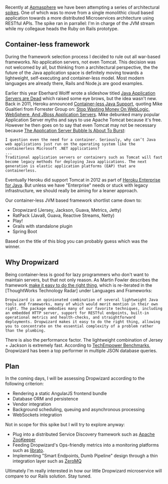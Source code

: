 Recently at [Apmasphere][apmasphere] we have been attempting a series of architectural [spikes][spikes]. One of which was to move from a single monolithic cloud based application towards a more distributed Microservices architecture using RESTful APIs. The spike ran in parrallel: I'm in charge of the JVM stream while my collegaue heads the Ruby on Rails prototype.

## Container-less framework
During the framework selection process I decided to rule out all war-based frameworks. No application servers, not even Tomcat. This decision was not welcomed by all, but thinking from a architectural perspective, the the future of the Java application space is definitely moving towards a lightweight, self-executing and container-less model. Most modern languages are already there, Rails and Node.js are good examples.

Earlier this year Eberhard Wolff wrote a slideshow titled [Java Application Servers are Dead][appserver_dead] which raised some eye brows, but the idea wasn't new. Back in 2011, Heroku announced [Container-less Java Support][heroku_java], quoting Mike Gualtieri from Forrester Group on: [Stop Wasting Money On WebLogic, WebSphere, And JBoss Application Servers][appserver_waste_money]. Mike debunked many popular Application Server myths and says to use Apache Tomcat because it's free. However he then goes on to say that even Tomcat may not be necessary because [The Application Server Bubble Is About To Burst][appserver_bubble_bust]:

	I question even the need for a container. Seriously, why can’t Java web applications just run on the operating system like the containerless Microsoft .NET applications?
	...
	Traditional application servers or containers such as Tomcat will fast become legacy methods for deploying Java applications. The next generation is elastic application platforms (EAP) that are containerless.

Eventually Heroku did support Tomcat in 2012 as part of [Heroku Enterprise for Java][heroku_tomcat]. But unless we have "Enterprise" needs or stuck with legacy infrastructure, we should really be aiming for a leaner approach. 

Our container-less JVM based framework shortlist came down to:

* Dropwizard (Jersey, Jackson, Guava, Metrics, Jetty)
* RatPack (Java8, Guava, Reactive Streams, Netty)
* Play! 
* Grails with standalone plugin
* Spring Boot

Based on the title of this blog you can probably guess which was the winner.

## Why Dropwizard
Being container-less is good for lazy programmers who don't want to maintain servers, but that not only reason. As Martin Fowler describes the framework [make it easy to do the right thing][right_thing], which is re-iterated in the [ThoughtWorks Technology Radar] under Languages and Frameworks:
 
	Dropwizard is an opinionated combination of several lightweight Java tools and frameworks, many of which would merit mention in their own right. The package embodies many of our favorite techniques, including an embedded HTTP server, support for RESTful endpoints, built-in operational metrics and health-checks, and straightforward deployments. Dropwizard makes it easy to do the right thing, allowing you to concentrate on the essential complexity of a problem rather than the plumbing.

There is also the performance factor. The lightweight combination of Jersey + Jackson is extremely fast. According to [TechEmpower Benchmarks][benchmark], Dropwizard has been a top performer in multiple JSON database queries.

## Plan
In the coming days, I will be assessing Dropwizard according to the following criterion:

* Rendering a static AngularJS frontend bundle
* Database ORM and persistence
* Vendor integration
* Background scheduling, queuing and asynchronous processing
* WebSockets integration

Not in scope for this spike but I will try to explore anyway: 

* Plug into a distributed Service Discovery framework such as [Apache ZooKeeper][zookeeper] 
* Feeding Dropwizard's Ops-friendly metrics into a monitoring platforms such as [librato][librato].
* Implementing "Smart Endpoints, Dumb Pipeline" design through a thin integration layer such as [ZeroMQ][zeromq]

Ultimately I'm really interested in how our little Dropwizard microservice will compare to our Rails solution. Stay tuned.

[apmasphere]: 		http://team.apmasphere.com/
[spikes]:			http://agiledictionary.com/209/spike/
[gcloud]:			https://cloud.google.com/
[gapi]:				https://developers.google.com/apis-explorer/
[appserver_dead]: 	http://www.slideshare.net/ewolff/java-application-servers-are-dead
[heroku_java]:		https://blog.heroku.com/archives/2011/8/25/java
[heroku_tomcat]:	https://blog.heroku.com/archives/2012/9/19/announcing_heroku_enterprise_for_java
[appserver_waste_money]: http://blogs.forrester.com/mike_gualtieri/11-07-15-stop_wasting_money_on_weblogic_websphere_and_jboss_application_servers
[appserver_bubble_bust]: http://blogs.forrester.com/mike_gualtieri/11-04-27-the_application_server_bubble_is_about_to_burst
[right_thing]:		http://martinfowler.com/articles/microservices.html#MakeItEasyToDoTheRightThing
[tech_radar]:		http://www.thoughtworks.com/radar/languages-and-frameworks
[benchmark]:		http://www.techempower.com/benchmarks/#section=data-r9&hw=peak&test=query
[zookeeper]:		http://zookeeper.apache.org/
[librato]:			https://metrics.librato.com/
[zeromq]:			http://zeromq.org//
